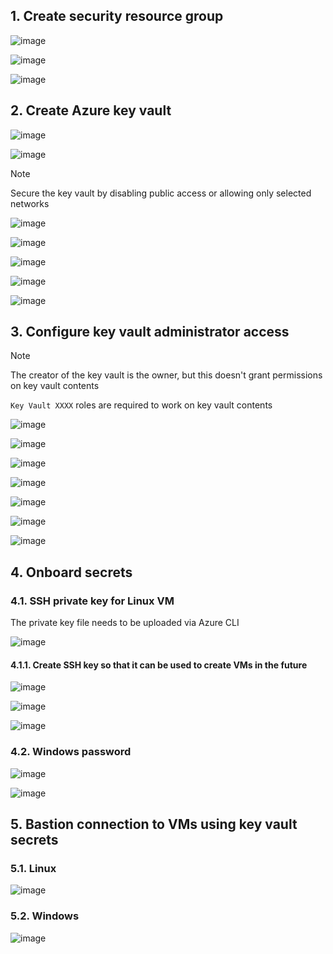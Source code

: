 ## 1. Create security resource group

![image](https://github.com/user-attachments/assets/64362c7e-f40a-453f-8e91-037aa5126982)

![image](https://github.com/user-attachments/assets/f25f1c10-7639-4c28-8044-a361a5f3dff7)

![image](https://github.com/user-attachments/assets/9b57e1fd-ec23-4ec9-8ce5-90e76d95424f)

## 2. Create Azure key vault

![image](https://github.com/user-attachments/assets/6e853b9f-e834-4644-82bc-1d7dbb47d58a)

![image](https://github.com/user-attachments/assets/47610833-5a6b-41b3-a43c-4c253f9d2e19)

> [!Note]
>
> Secure the key vault by disabling public access or allowing only selected networks

![image](https://github.com/user-attachments/assets/d8db5e3b-b786-4dd4-bc52-2d0c215bd2cf)

![image](https://github.com/user-attachments/assets/19c5df71-caae-4905-94be-2dd493cbb1e2)

![image](https://github.com/user-attachments/assets/744cbc03-a57c-4248-9241-924f9c46bf91)

![image](https://github.com/user-attachments/assets/3d935885-dfa4-4272-ad18-50e5ac06d50e)

![image](https://github.com/user-attachments/assets/b1f72c81-a38f-4dbe-b1ec-4d084878c7f9)

## 3. Configure key vault administrator access

> [!Note]
>
> The creator of the key vault is the owner, but this doesn't grant permissions on key vault contents
>
> `Key Vault XXXX` roles are required to work on key vault contents

![image](https://github.com/user-attachments/assets/335f6433-742a-4f5e-a6ad-adf213c14974)

![image](https://github.com/user-attachments/assets/4c3280b4-9872-44f8-aad1-9aaf9842f390)

![image](https://github.com/user-attachments/assets/67eb1f45-8c85-4931-8b17-471e6968e72b)

![image](https://github.com/user-attachments/assets/26b838bd-60d4-4fb3-96bd-a80e1e872542)

![image](https://github.com/user-attachments/assets/7850c57a-8fd6-426e-8ff9-8bfab88825c7)

![image](https://github.com/user-attachments/assets/74c90cc9-ec02-467d-b9d8-3daed49cb831)

![image](https://github.com/user-attachments/assets/9768b2bc-4730-4119-8c9f-d93a82490d63)

## 4. Onboard secrets

### 4.1. SSH private key for Linux VM

The private key file needs to be uploaded via Azure CLI

![image](https://github.com/user-attachments/assets/97996f7d-d9a6-459c-a7a5-11eba532d97f)

#### 4.1.1. Create SSH key so that it can be used to create VMs in the future

![image](https://github.com/user-attachments/assets/a1742745-f436-4122-a7b5-628a6270e818)

![image](https://github.com/user-attachments/assets/c1f224ee-ba0c-4496-8464-c8cf9f886708)

![image](https://github.com/user-attachments/assets/8ec8897d-ca74-4f27-89eb-d8a5c92c6e5e)

### 4.2. Windows password

![image](https://github.com/user-attachments/assets/2f5f92d2-271b-4a16-b2b5-992163374317)

![image](https://github.com/user-attachments/assets/68cd8ea7-4742-4716-8096-98d939f80aa3)

## 5. Bastion connection to VMs using key vault secrets

### 5.1. Linux

![image](https://github.com/user-attachments/assets/c31823e8-51e0-4d60-a290-7cfaa4e168bf)

### 5.2. Windows

![image](https://github.com/user-attachments/assets/5844a9bc-ca04-436d-b6de-49b4f69ca00f)
